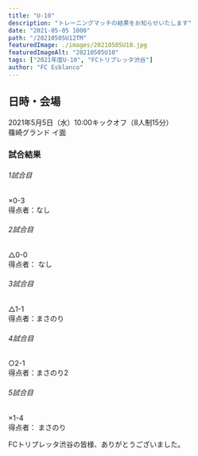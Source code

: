 ```yaml
---
title: "U-10"
description: "トレーニングマッチの結果をお知らせいたします"
date: "2021-05-05 1000"
path: "/20210505U12TM"
featuredImage: ./images/20210505U10.jpg
featuredImageAlt: "20210505U10"
tags: ["2021年度U-10", "FCトリプレッタ渋谷"]
author: "FC Esblanco"
---
```



## 日時・会場

2021年5月5日（水）10:00キックオフ（8人制15分）  
篠崎グランド イ面  

### 試合結果

######  1試合目  
×0-3  
得点者：なし

###### 2試合目  
△0-0  
得点者： なし

######  3試合目  
△1-1  
得点者：まさのり

######  4試合目  
○2-1    
得点者：まさのり2

###### 5試合目  
×1-4    
得点者： まさのり

 
FCトリプレッタ渋谷の皆様、ありがとうございました。
